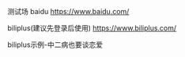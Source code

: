 测试场
baidu   <https://www.baidu.com/>

biliplus(建议先登录后使用)   <https://www.biliplus.com/>

  biliplus示例-中二病也要谈恋爱

